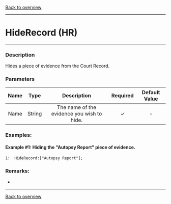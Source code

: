 [Back to overview](index.md)

---
# HideRecord (HR)

---

### Description
Hides a piece of evidence from the Court Record.

### Parameters

|Name|Type|Description|Required|Default Value|
|:---:|:---:|:---:|:---:|:---:|
|Name|String|The name of the evidence you wish to hide.|✓|-|

### Examples:
#### Example #1: Hiding the "Autopsy Report" piece of evidence.
```
1:  HideRecord:["Autopsy Report"];
```
### Remarks:
-

---
[Back to overview](index.md)
